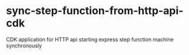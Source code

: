 # sync-step-function-from-http-api-cdk
CDK application for HTTP api starting express step function machine synchronously
